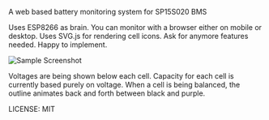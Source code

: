 A web based battery monitoring system for SP15S020 BMS

Uses ESP8266 as brain. You can monitor with a browser either on mobile or desktop. Uses SVG.js for rendering cell icons. Ask for anymore features needed. Happy to implement.


![Sample Screenshot](https://karunadheera.com/bms/sample.png)

Voltages are being shown below each cell.
Capacity for each cell is currently based purely on voltage.
When a cell is being balanced, the outline animates back and forth between black and purple.

LICENSE: MIT
